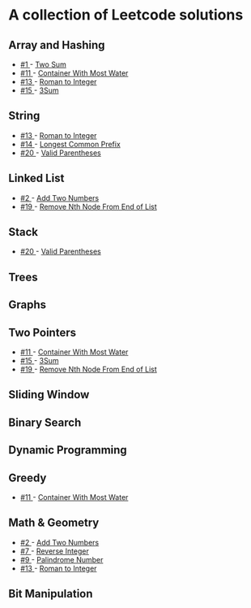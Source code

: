 
<h1> A collection of Leetcode solutions </h1>

<!-- Array and Hashing -->
<h2> Array and Hashing </h2> 
<ul>
  <li>
    <a href="https://leetcode.com/problems/two-sum/">#1 </a> -
    <a href="https://github.com/MuhammadNaqi03/LeetCode/blob/master/Problem%201%20-%20Two%20Sum/TwoSumSolution.java">Two Sum</a>
  </li>
  <li>
    <a href="https://leetcode.com/problems/container-with-most-water/">#11  </a> -
    <a href="https://github.com/MuhammadNaqi03/LeetCode/blob/master/Problem%2011%20-%20Container%20With%20Most%20Water/MostWaterSolution.java">Container With Most Water</a>
  </li>
  <li>
    <a href="https://leetcode.com/problems/roman-to-integer/">#13 </a> -
    <a href="https://github.com/MuhammadNaqi03/LeetCode/blob/master/Problem%2013%20-%20Roman%20to%20Integer/RomanToIntegerSolution.java">Roman to Integer</a>
  </li>
  <li>
    <a href="https://leetcode.com/problems/3sum/">#15 </a> - 
    <a href="https://github.com/MuhammadNaqi03/LeetCode/blob/master/Problem%2015%20-%203Sum/ThreeSumSolution.java">3Sum</a>
  </li>
</ul>

<!-- String -->
<h2> String </h2>
<ul>
  <li>
    <a href="https://leetcode.com/problems/roman-to-integer/">#13 </a> -
    <a href="https://github.com/MuhammadNaqi03/LeetCode/blob/master/Problem%2013%20-%20Roman%20to%20Integer/RomanToIntegerSolution.java">Roman to Integer</a>
  </li>
  <li>
    <a href="https://leetcode.com/problems/longest-common-prefix/">#14 </a> -
    <a href="https://github.com/MuhammadNaqi03/LeetCode/blob/master/Problem%2014%20-%20Longest%20Common%20Prefix/LongestCommonPrefixSolution.java">Longest Common Prefix</a>
  </li>
  <li>
    <a href="https://leetcode.com/problems/valid-parentheses/">#20 </a> -
    <a href="https://github.com/MuhammadNaqi03/LeetCode/blob/master/Problem%2020%20-%20Valid%20Parentheses/ValidParenthesesSolution.java">Valid Parentheses</a>
  </li>
</ul>

<!-- Linked List -->
<h2> Linked List </h2> 
<ul>
  <li>
    <a href="https://leetcode.com/problems/add-two-numbers/">#2 </a> -
    <a href="https://github.com/MuhammadNaqi03/LeetCode/blob/master/Problem%202%20-%20Add%20Two%20Numbers/AddTwoNumbersSolution.java">Add Two Numbers</a>
  </li>
  <li>
    <a href="https://leetcode.com/problems/remove-nth-node-from-end-of-list/">#19 </a> -
    <a href="https://github.com/MuhammadNaqi03/LeetCode/blob/master/Problem%2019%20-%20Remove%20Nth%20Node%20From%20End%20of%20List/RemoveNthFromEndSolution.java">Remove Nth Node From End of List</a>
  </li>
</ul> 

<!-- Stack -->
<h2> Stack </h2>
<ul>
  <li>
    <a href="https://leetcode.com/problems/valid-parentheses/">#20 </a> -
    <a href="https://github.com/MuhammadNaqi03/LeetCode/blob/master/Problem%2020%20-%20Valid%20Parentheses/ValidParenthesesSolution.java">Valid Parentheses</a>
  </li>
</ul>

<!-- Trees -->
<h2> Trees </h2> 

<!-- Graphs -->
<h2> Graphs </h2>

<!-- Two Pointers -->
<h2> Two Pointers </h2>
<ul>
  <li>
    <a href="https://leetcode.com/problems/container-with-most-water/">#11 </a> -
    <a href="https://github.com/MuhammadNaqi03/LeetCode/blob/master/Problem%2011%20-%20Container%20With%20Most%20Water/MostWaterSolution.java">Container With Most Water</a>
  </li>
  <li>
    <a href="https://leetcode.com/problems/3sum/">#15 </a> -
    <a href="https://github.com/MuhammadNaqi03/LeetCode/blob/master/Problem%2015%20-%203Sum/ThreeSumSolution.java">3Sum</a>
  </li>
  <li>
    <a href="https://leetcode.com/problems/remove-nth-node-from-end-of-list/">#19 </a> -
    <a href="https://github.com/MuhammadNaqi03/LeetCode/blob/master/Problem%2019%20-%20Remove%20Nth%20Node%20From%20End%20of%20List/RemoveNthFromEndSolution.java">Remove Nth Node From End of List</a>
  </li>
</ul> 

<!-- Sliding Window -->
<h2> Sliding Window </h2> 

<!-- Binary Search -->
<h2> Binary Search </h2> 

<!-- Dynamic Programming -->
<h2> Dynamic Programming </h2> 

<!-- Greedy -->
<h2> Greedy </h2> 
<ul>
  <li>
    <a href="https://leetcode.com/problems/container-with-most-water/">#11 </a> -
    <a href="https://github.com/MuhammadNaqi03/LeetCode/blob/master/Problem%2011%20-%20Container%20With%20Most%20Water/MostWaterSolution.java">Container With Most Water</a>
  </li>
</ul> 

<!-- Math & Geometry -->
<h2> Math & Geometry </h2>
<ul>
  <li>
    <a href="https://leetcode.com/problems/add-two-numbers/">#2 </a> -
    <a href="https://github.com/MuhammadNaqi03/LeetCode/blob/master/Problem%202%20-%20Add%20Two%20Numbers/AddTwoNumbersSolution.java">Add Two Numbers</a>
  </li>
  <li>
    <a href="https://leetcode.com/problems/reverse-integer/">#7 </a> -
    <a href="https://github.com/MuhammadNaqi03/LeetCode/blob/master/Problem%207%20-%20Reverse%20Integer/ReverseIntegerSolution.java">Reverse Integer</a>
  </li>
  <li> 
    <a href="https://leetcode.com/problems/palindrome-number/">#9 </a> -
    <a href="https://github.com/MuhammadNaqi03/LeetCode/blob/master/Problem%209%20-%20Palindrome%20Number/PalindromeNumberSolution.java">Palindrome Number</a>
  </li>
  <li>
    <a href="https://leetcode.com/problems/roman-to-integer/">#13 </a> -
    <a href="https://github.com/MuhammadNaqi03/LeetCode/blob/master/Problem%2013%20-%20Roman%20to%20Integer/RomanToIntegerSolution.java">Roman to Integer</a>
  </li>
</ul> 

<!-- Bit Manipulation -->
<h2> Bit Manipulation </h2> 
